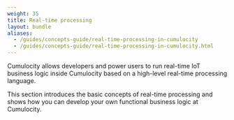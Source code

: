 ```yaml
---
weight: 35
title: Real-time processing
layout: bundle
aliases:
  - /guides/concepts-guide/real-time-processing-in-cumulocity
  - /guides/concepts-guide/real-time-processing-in-cumulocity.html
---
```


Cumulocity allows developers and power users to run real-time IoT business logic inside Cumulocity based on a high-level real-time processing language. 

This section introduces the basic concepts of real-time processing and shows how you can develop your own functional business logic at Cumulocity.